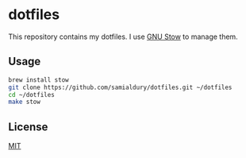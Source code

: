 # dotfiles

This repository contains my dotfiles. I use [GNU Stow](https://www.gnu.org/software/stow/) to manage them.

## Usage

```sh
brew install stow
git clone https://github.com/samialdury/dotfiles.git ~/dotfiles
cd ~/dotfiles
make stow
```

## License

[MIT](LICENSE)
